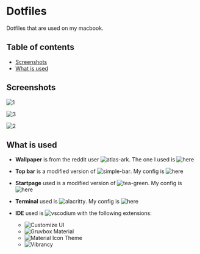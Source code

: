 # Dotfiles
Dotfiles that are used on my macbook.

## Table of contents

- [Screenshots](#screenshots)
- [What is used](#what-is-used)

## Screenshots

![1](https://raw.githubusercontent.com/xcvzn/dotfiles/main/screenshots/1.png)

![3](https://raw.githubusercontent.com/xcvzn/dotfiles/main/screenshots/3.png)

![2](https://raw.githubusercontent.com/xcvzn/dotfiles/main/screenshots/2.png)

## What is used

- **Wallpaper** is from the reddit user ![atlas-ark](https://www.reddit.com/user/atlas-ark/). The one I used is ![here](https://github.com/xcvzn/dotfiles/tree/main/wallpapers)

- **Top bar** is a modified version of ![simple-bar](https://github.com/Jean-Tinland/simple-bar). My config is ![here]()

- **Startpage** used is a modified version of ![tea-green](https://github.com/sadparadiseinhell/tea-green). My config is ![here](https://github.com/xcvzn/Home-Page)

- **Terminal** used is ![alacritty](https://github.com/alacritty/alacritty). My config is ![here](https://github.com/xcvzn/dotfiles/tree/main/.config/alacritty)

- **IDE** used is ![vscodium](https://github.com/VSCodium/vscodium) with the following extensions:
    - ![Customize UI](https://github.com/iocave/customize-ui)
    - ![Gruvbox Material](https://github.com/sainnhe/gruvbox-material-vscode)
    - ![Material Icon Theme](https://github.com/PKief/vscode-material-icon-theme)
    - ![Vibrancy](https://github.com/EYHN/vscode-vibrancy)